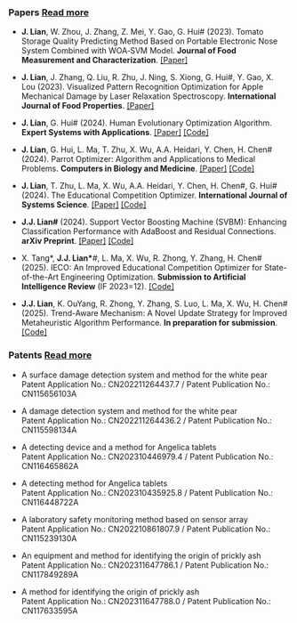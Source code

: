 ### Papers [Read more](https://scholar.google.com/citations?hl=zh-CN&user=swfyyjkAAAAJ)

- <strong>J. Lian</strong>, W. Zhou, J. Zhang, Z. Mei, Y. Gao, G. Hui# (2023). Tomato Storage Quality Predicting Method Based on Portable Electronic Nose System Combined with WOA‑SVM Model. <strong>Journal of Food Measurement and Characterization</strong>. [[Paper]](https://doi.org/10.1007/s11694-023-01865-0)

- <strong>J. Lian</strong>, J. Zhang, Q. Liu, R. Zhu, J. Ning, S. Xiong, G. Hui#, Y. Gao, X. Lou (2023). Visualized Pattern Recognition Optimization for Apple Mechanical Damage by Laser Relaxation Spectroscopy. <strong>International Journal of Food Properties</strong>. [[Paper]](https://doi.org/10.1080/10942912.2023.2221404)

- <strong>J. Lian</strong>, G. Hui# (2024). Human Evolutionary Optimization Algorithm. <strong>Expert Systems with Applications</strong>. [[Paper]](https://doi.org/10.1016/j.eswa.2023.122638) [[Code]](https://github.com/junbolian/HEOA)

- <strong>J. Lian</strong>, G. Hui, L. Ma, T. Zhu, X. Wu, A.A. Heidari, Y. Chen, H. Chen# (2024). Parrot Optimizer: Algorithm and Applications to Medical Problems. <strong>Computers in Biology and Medicine</strong>. [[Paper]](https://doi.org/10.1016/j.compbiomed.2024.108064) [[Code]](https://github.com/junbolian/PO)

- <strong>J. Lian</strong>, T. Zhu, L. Ma, X. Wu, A.A. Heidari, Y. Chen, H. Chen#, G. Hui# (2024). The Educational Competition Optimizer. <strong>International Journal of Systems Science</strong>. [[Paper]](https://doi.org/10.1080/00207721.2024.2367079) [[Code]](https://github.com/junbolian/ECO)

- <strong>J.J. Lian#</strong> (2024). Support Vector Boosting Machine (SVBM): Enhancing Classification Performance with AdaBoost and Residual Connections. <strong>arXiv Preprint</strong>. [[Paper]](https://arxiv.org/abs/2410.06957) [[Code]](https://github.com/junbolian/SVBM)

- X. Tang*, <strong>J.J. Lian*</strong>#, L. Ma, X. Wu, R. Zhong, Y. Zhang, H. Chen# (2025). IECO: An Improved Educational Competition Optimizer for State-of-the-Art Engineering Optimization. <strong>Submission to Artificial Intelligence Review</strong> (IF 2023=12). [[Code]](https://github.com/junbolian/IECO)

- <strong>J.J. Lian</strong>, K. OuYang, R. Zhong, Y. Zhang, S. Luo, L. Ma, X. Wu, H. Chen# (2025). Trend-Aware Mechanism: A Novel Update Strategy for Improved Metaheuristic Algorithm Performance. <strong>In preparation for submission</strong>. [[Code]](https://github.com/junbolian/Trend-Aware-Mechanism)


### Patents [Read more](https://patents.google.com/?inventor=%E8%BF%9E%E4%BF%8A%E5%8D%9A)

- A surface damage detection system and method for the white pear  
  Patent Application No.: CN202211264437.7 / Patent Publication No.: CN115656103A

- A damage detection system and method for the white pear  
  Patent Application No.: CN202211264436.2 / Patent Publication No.: CN115598134A

- A detecting device and a method for Angelica tablets  
  Patent Application No.: CN202310446979.4 / Patent Publication No.: CN116465862A

- A detecting method for Angelica tablets  
  Patent Application No.: CN202310435925.8 / Patent Publication No.: CN116448722A

- A laboratory safety monitoring method based on sensor array  
  Patent Application No.: CN202210861807.9 / Patent Publication No.: CN115239130A

- An equipment and method for identifying the origin of prickly ash  
  Patent Application No.: CN202311647786.1 / Patent Publication No.: CN117849289A

- A method for identifying the origin of prickly ash  
  Patent Application No.: CN202311647788.0 / Patent Publication No.: CN117633595A
